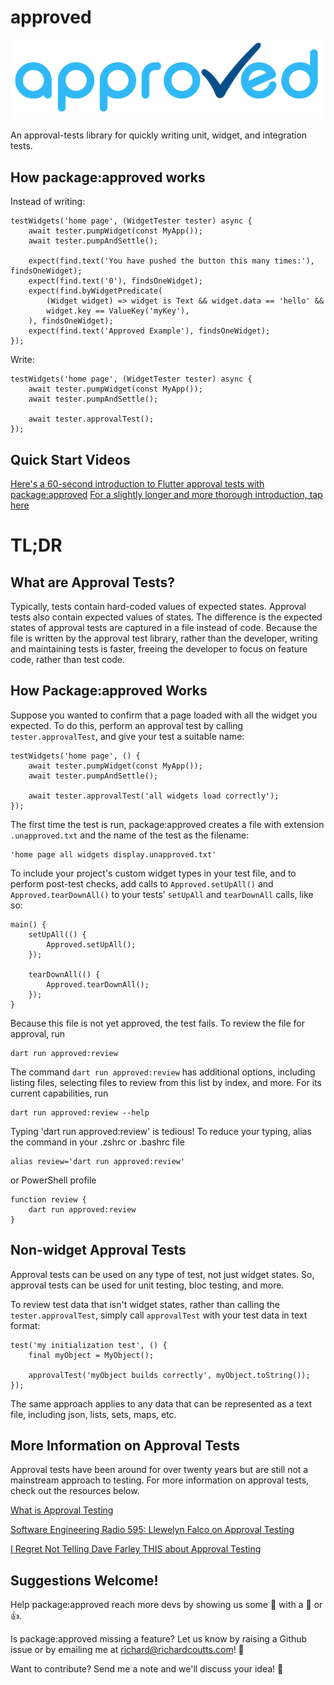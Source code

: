 # approved

![approved](https://raw.githubusercontent.com/buttonsrtoys/approved/main/assets/approved_logo.png)

An approval-tests library for quickly writing unit, widget, and integration tests.

## How package:approved works

Instead of writing:

    testWidgets('home page', (WidgetTester tester) async {
        await tester.pumpWidget(const MyApp());
        await tester.pumpAndSettle();

        expect(find.text('You have pushed the button this many times:'), findsOneWidget);
        expect(find.text('0'), findsOneWidget);
        expect(find.byWidgetPredicate(
            (Widget widget) => widget is Text && widget.data == 'hello' && 
            widget.key == ValueKey('myKey'),
        ), findsOneWidget);
        expect(find.text('Approved Example'), findsOneWidget);
    });

Write:

    testWidgets('home page', (WidgetTester tester) async {
        await tester.pumpWidget(const MyApp());
        await tester.pumpAndSettle();

        await tester.approvalTest();
    });

## Quick Start Videos

[Here's a 60-second introduction to Flutter approval tests with package:approved](https://youtu.be/pcku-ZZPevE)
[For a slightly longer and more thorough introduction, tap here](https://youtu.be/S2T4qWdTUfQ)

# TL;DR

## What are Approval Tests?

Typically, tests contain hard-coded values of expected states. Approval tests also contain 
expected values of states. The difference is the expected states of approval tests are captured 
in a file instead of code. 
Because the file is written by the approval test library, rather than the developer, writing and
maintaining tests is faster, freeing the developer to focus on feature code, rather than test
code.

## How Package:approved Works

Suppose you wanted to confirm that a page loaded with all the widget you expected. To do this,
perform an approval test by calling `tester.approvalTest`, and give your test a suitable name:

    testWidgets('home page', () {
        await tester.pumpWidget(const MyApp());
        await tester.pumpAndSettle();

        await tester.approvalTest('all widgets load correctly');
    });

The first time the test is run, package:approved creates a file with extension `.unapproved.txt` and 
the name of the test as the filename:

    'home page all widgets display.unapproved.txt'

To include your project's custom widget types in your test file, and to perform post-test checks, add
calls to `Approved.setUpAll()` and `Approved.tearDownAll()` to your tests' `setUpAll` and
`tearDownAll` calls, like so:

    main() {
        setUpAll(() {
            Approved.setUpAll();
        });

        tearDownAll(() {
            Approved.tearDownAll();
        });
    }

Because this file is not yet approved, the test fails. To review the file for approval, run

    dart run approved:review

The command `dart run approved:review` has additional options, including listing files, selecting
files to review from this list by index, and more. For its current capabilities, run 

    dart run approved:review --help

Typing 'dart run approved:review' is tedious! To reduce your typing, alias the command in your 
.zshrc or .bashrc file

    alias review='dart run approved:review'

or PowerShell profile

    function review {
        dart run approved:review
    }

## Non-widget Approval Tests

Approval tests can be used on any type of test, not just widget states. So, approval tests can be 
used for unit testing, bloc testing, and more. 

To review test data that isn't widget states, rather than calling the `tester.approvalTest`, simply
call `approvalTest` with your test data in text format:

    test('my initialization test', () {
        final myObject = MyObject();

        approvalTest('myObject builds correctly', myObject.toString());
    });

The same approach applies to any data that can be represented as a text file, including json, lists,
sets, maps, etc.

## More Information on Approval Tests

Approval tests have been around for over twenty years but are still not a mainstream approach to 
testing. For more information on approval tests, check out the resources below.

[What is Approval Testing](https://www.linkedin.com/pulse/what-approval-testing-john-ferguson-smart/)

[Software Engineering Radio 595: Llewelyn Falco on Approval Testing](https://se-radio.net/2023/12/se-radio-595-llewelyn-falco-on-approval-testing/)

[I Regret Not Telling Dave Farley THIS about Approval Testing](https://www.youtube.com/watch?v=jOuqE_o9rmg)

## Suggestions Welcome!

Help package:approved reach more devs by showing us some 💙 with a 🌟 or 👍.

Is package:approved missing a feature? Let us know by raising a Github issue or by emailing me at 
richard@richardcoutts.com! 🙌

Want to contribute? Send me a note and we'll discuss your idea! 🎉